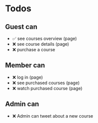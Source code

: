 # Todos

## Guest can
* ✅ see courses overview (page)
* ❌ see course details (page)
* ❌ purchase a course

## Member can
* ❌ log in (page)
* ❌ see purchased courses (page)
* ❌ watch purchased course (page)

## Admin can
* ❌ Admin can tweet about a new course
